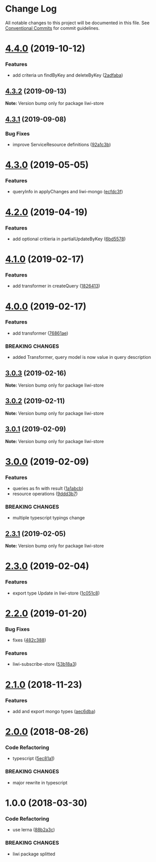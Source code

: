 # Change Log

All notable changes to this project will be documented in this file.
See [Conventional Commits](https://conventionalcommits.org) for commit guidelines.

# [4.4.0](https://github.com/liwijs/liwi/compare/liwi-store@4.3.2...liwi-store@4.4.0) (2019-10-12)


### Features

* add criteria un findByKey and deleteByKey ([2adfaba](https://github.com/liwijs/liwi/commit/2adfaba))





## [4.3.2](https://github.com/liwijs/liwi/compare/liwi-store@4.3.1...liwi-store@4.3.2) (2019-09-13)

**Note:** Version bump only for package liwi-store





## [4.3.1](https://github.com/liwijs/liwi/compare/liwi-store@4.3.0...liwi-store@4.3.1) (2019-09-08)


### Bug Fixes

* improve ServiceResource definitions ([92a1c3b](https://github.com/liwijs/liwi/commit/92a1c3b))





# [4.3.0](https://github.com/liwijs/liwi/compare/liwi-store@4.2.0...liwi-store@4.3.0) (2019-05-05)


### Features

* queryInfo in applyChanges and liwi-mongo ([ecfdc3f](https://github.com/liwijs/liwi/commit/ecfdc3f))





# [4.2.0](https://github.com/liwijs/liwi/compare/liwi-store@4.1.0...liwi-store@4.2.0) (2019-04-19)


### Features

* add optional critieria in partialUpdateByKey ([6bd5578](https://github.com/liwijs/liwi/commit/6bd5578))





# [4.1.0](https://github.com/liwijs/liwi/compare/liwi-store@4.0.0...liwi-store@4.1.0) (2019-02-17)


### Features

* add transformer in createQuery ([1826413](https://github.com/liwijs/liwi/commit/1826413))





# [4.0.0](https://github.com/liwijs/liwi/compare/liwi-store@3.0.3...liwi-store@4.0.0) (2019-02-17)


### Features

* add transformer ([76861ae](https://github.com/liwijs/liwi/commit/76861ae))


### BREAKING CHANGES

* added Transformer, query model is now value in query description





## [3.0.3](https://github.com/liwijs/liwi/compare/liwi-store@3.0.2...liwi-store@3.0.3) (2019-02-16)

**Note:** Version bump only for package liwi-store





## [3.0.2](https://github.com/liwijs/liwi/compare/liwi-store@3.0.1...liwi-store@3.0.2) (2019-02-11)

**Note:** Version bump only for package liwi-store





## [3.0.1](https://github.com/liwijs/liwi/compare/liwi-store@3.0.0...liwi-store@3.0.1) (2019-02-09)

**Note:** Version bump only for package liwi-store





# [3.0.0](https://github.com/liwijs/liwi/compare/liwi-store@2.3.1...liwi-store@3.0.0) (2019-02-09)


### Features

* queries as fn with result ([1a1abcb](https://github.com/liwijs/liwi/commit/1a1abcb))
* resource operations ([9ddd3b7](https://github.com/liwijs/liwi/commit/9ddd3b7))


### BREAKING CHANGES

* multiple typescript typings change





## [2.3.1](https://github.com/liwijs/liwi/compare/liwi-store@2.3.0...liwi-store@2.3.1) (2019-02-05)

**Note:** Version bump only for package liwi-store





# [2.3.0](https://github.com/liwijs/liwi/compare/liwi-store@2.2.0...liwi-store@2.3.0) (2019-02-04)


### Features

* export type Update in liwi-store ([1c051c8](https://github.com/liwijs/liwi/commit/1c051c8))





# [2.2.0](https://github.com/liwijs/liwi/compare/liwi-store@2.1.0...liwi-store@2.2.0) (2019-01-20)


### Bug Fixes

* fixes ([482c388](https://github.com/liwijs/liwi/commit/482c388))


### Features

* liwi-subscribe-store ([53b18a3](https://github.com/liwijs/liwi/commit/53b18a3))





# [2.1.0](https://github.com/liwijs/liwi/compare/liwi-store@2.0.0...liwi-store@2.1.0) (2018-11-23)


### Features

* add and export mongo types ([aec6dba](https://github.com/liwijs/liwi/commit/aec6dba))





<a name="2.0.0"></a>
# [2.0.0](https://github.com/liwijs/liwi/compare/liwi-store@1.0.0...liwi-store@2.0.0) (2018-08-26)


### Code Refactoring

* typescript ([5ec81a1](https://github.com/liwijs/liwi/commit/5ec81a1))


### BREAKING CHANGES

* major rewrite in typescript





<a name="1.0.0"></a>
# 1.0.0 (2018-03-30)


### Code Refactoring

* use lerna ([88b2a3c](https://github.com/liwijs/liwi/commit/88b2a3c))


### BREAKING CHANGES

* liwi package splitted
